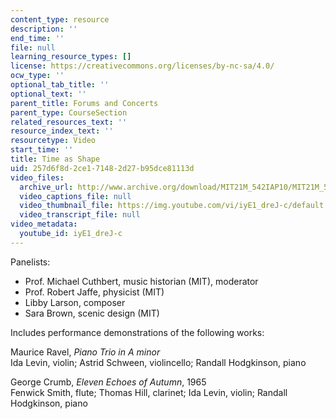 ```yaml
---
content_type: resource
description: ''
end_time: ''
file: null
learning_resource_types: []
license: https://creativecommons.org/licenses/by-nc-sa/4.0/
ocw_type: ''
optional_tab_title: ''
optional_text: ''
parent_title: Forums and Concerts
parent_type: CourseSection
related_resources_text: ''
resource_index_text: ''
resourcetype: Video
start_time: ''
title: Time as Shape
uid: 257d6f8d-2ce1-7148-2d27-b95dce81113d
video_files:
  archive_url: http://www.archive.org/download/MIT21M_542IAP10/MIT21M_542IAP10forum1_300k.mp4
  video_captions_file: null
  video_thumbnail_file: https://img.youtube.com/vi/iyE1_dreJ-c/default.jpg
  video_transcript_file: null
video_metadata:
  youtube_id: iyE1_dreJ-c
---
```


Panelists:

*   Prof. Michael Cuthbert, music historian (MIT), moderator
*   Prof. Robert Jaffe, physicist (MIT)
*   Libby Larson, composer
*   Sara Brown, scenic design (MIT)

Includes performance demonstrations of the following works:

Maurice Ravel, _Piano Trio in A minor_  
Ida Levin, violin; Astrid Schween, violincello; Randall Hodgkinson, piano

George Crumb, _Eleven Echoes of Autumn_, 1965  
Fenwick Smith, flute; Thomas Hill, clarinet; Ida Levin, violin; Randall Hodgkinson, piano

